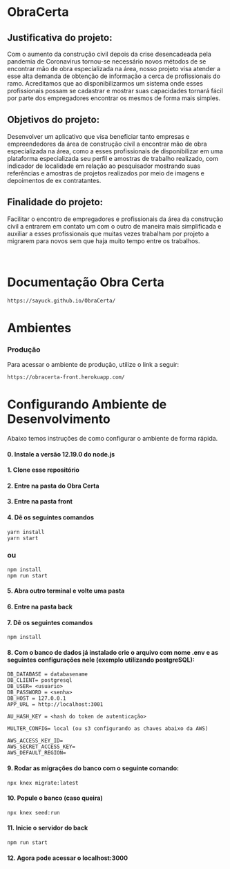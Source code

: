 # ObraCerta

## Justificativa do projeto:
Com o aumento da construção civil depois da crise desencadeada pela pandemia de Coronavirus tornou-se necessário novos métodos de se encontrar mão de obra especializada na área, nosso projeto visa atender a esse alta demanda de obtenção de informação a cerca de profissionais do ramo.
Acreditamos que ao disponibilizarmos um sistema onde esses profissionais possam se cadastrar e mostrar suas capacidades tornará fácil por parte dos empregadores encontrar os mesmos de forma mais simples.

## Objetivos do projeto:
Desenvolver um aplicativo que visa beneficiar tanto empresas e empreendedores da área de construção civil a encontrar mão de obra especializada na área, como a esses profissionais de disponibilizar em uma plataforma especializada seu perfil e amostras de trabalho realizado, com indicador de localidade em relação ao pesquisador mostrando suas referências e amostras de projetos realizados por meio de imagens e depoimentos de ex contratantes.

## Finalidade do projeto:
Facilitar o encontro de empregadores e profissionais da área da construção civil a entrarem em contato um com o outro de maneira mais simplificada e auxiliar a esses profissionais que muitas vezes trabalham por projeto a migrarem para novos sem que haja muito tempo entre os trabalhos.

<br>

# Documentação Obra Certa
```https://sayuck.github.io/ObraCerta/```

# Ambientes

### Produção
Para acessar o ambiente de produção, utilize o link a seguir:

```https://obracerta-front.herokuapp.com/```


# Configurando Ambiente de Desenvolvimento
Abaixo temos instruções de como configurar o ambiente de forma rápida.

#### 0. Instale a versão 12.19.0 do node.js 
#### 1. Clone esse repositório
#### 2. Entre na pasta do Obra Certa
#### 3. Entre na pasta front
#### 4. Dê os seguintes comandos

``` 
yarn install
yarn start
```
### ou 

``` 
npm install
npm run start
```

#### 5. Abra outro terminal e volte uma pasta
#### 6. Entre na pasta back
#### 7. Dê os seguintes comandos

``` 
npm install
```
#### 8. Com o banco de dados já instalado crie o arquivo com nome .env e as seguintes configurações nele (exemplo utilizando postgreSQL): 

``` 
DB_DATABASE = databasename
DB_CLIENT= postgresql
DB_USER= <usuario>
DB_PASSWORD = <senha>
DB_HOST = 127.0.0.1
APP_URL = http://localhost:3001

AU_HASH_KEY = <hash do token de autenticação>

MULTER_CONFIG= local (ou s3 configurando as chaves abaixo da AWS)

AWS_ACCESS_KEY_ID=
AWS_SECRET_ACCESS_KEY=
AWS_DEFAULT_REGION=
```
#### 9. Rodar as migrações do banco com o seguinte comando:
``` 
npx knex migrate:latest
```
#### 10. Popule o banco (caso queira)
```
npx knex seed:run
```

#### 11. Inicie o servidor do back

```
npm run start
```
#### 12. Agora pode acessar o localhost:3000
